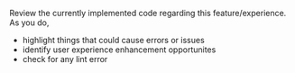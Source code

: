 Review the currently implemented code regarding this feature/experience. 
As you do, 
- highlight things that could cause errors or issues
- identify user experience enhancement opportunites
- check for any lint error
